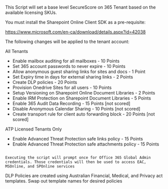 This Script will set a base level SecureScore on 365 Tenant based on the available licensing SKUs.


You must install the Sharepoint Online Client SDK as a pre-requisite: 

https://www.microsoft.com/en-ca/download/details.aspx?id=42038


The following changes will be applied to the tenant account:

All Tenants 
- Enable mailbox auditing for all mailboxes - 10 Points
- Set 365 account passwords to never expire - 10 Points
- Allow anonymous guest sharing links for sites and docs - 1 Point
- Set Expiry time in days for external sharing links  -  2 Points
- Create DLP policies - 20 Points
- Provision Onedrive Sites for all users - 10 Points
- Setup Versioning on Sharepoint Online Document Libraries - 2 Points
- Enable IRM Protection on Sharepoint Document Libraries - 5 Points
- Enable 365 Audit Data Recording - 15 Points [not scored]
- Disable Anonymous Calendar Sharing  - 10 Points [not scored]
- Create transport rule for client auto forwarding block - 20 Points [not scored]

ATP Licensed Tenants Only
- Enable Advanced Threat Protection safe links policy - 15 Points
- Enable Advanced Threat Protection safe attachments policy - 15 Points


~~~~~~~~~~~~~~~~~~~~~~~~~~~~~~~~~~~~~~~~~~~~~~~~~~~~~~~~~~~~~~~~~~~~~~~~~~~~~~~

Executing the script will prompt once for Office 365 Global Admin credentials. Those credentials will then be used to access EAC, MSOnline, and SPOnline services

~~~~~~~~~~~~~~~~~~~~~~~~~~~~~~~~~~~~~~~~~~~~~~~~~~~~~~~~~~~~~~~~~~~~~~~~~~~~~~~

DLP Policies are created using Australian Financial, Medical, and Privacy act templates. Swap out template names for desired policies
